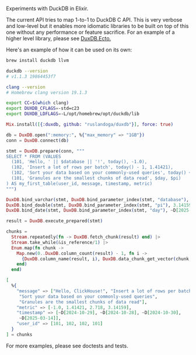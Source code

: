 Experiments with DuckDB in Elixir.

The current API tries to map 1-to-1 to DuckDB C API. This is very verbose and low-level but it enables more idiomatic libraries to be built on top of this one without any performance or feature sacrifice. For an example of a higher level library, please see [DuxDB.Ecto.](https://github.com/ruslandoga/duxdb_ecto)

Here's an example of how it can be used on its own:

```sh
brew install duckdb llvm

duckdb --version
# v1.1.3 19864453f7

clang --version
# Homebrew clang version 19.1.3

export CC=$(which clang)
export DUXDB_CFLAGS=-std=c23
export DUXDB_LDFLAGS=-L/opt/homebrew/opt/duckdb/lib
```

```elixir
Mix.install([{:duxdb, github: "ruslandoga/duxdb"}], force: true)

db = DuxDB.open(":memory:", %{"max_memory" => "1GB"})
conn = DuxDB.connect(db)

stmt = DuxDB.prepare(conn, """
SELECT * FROM (VALUES
  (101, 'Hello, ' || $database || '!', today(), -1.0),
  (102, 'Insert a lot of rows per batch', today() - 1, 1.41421),
  (102, 'Sort your data based on your commonly-used queries', today() + 1, 2.718),
  (101, 'Granules are the smallest chunks of data read', $day, $pi)
) AS my_first_table(user_id, message, timestamp, metric)
""")

DuxDB.bind_varchar(stmt, DuxDB.bind_parameter_index(stmt, "database"), "ClickHouse")
DuxDB.bind_double(stmt, DuxDB.bind_parameter_index(stmt, "pi"), 3.14159)
DuxDB.bind_date(stmt, DuxDB.bind_parameter_index(stmt, "day"), ~D[2025-03-14])

result = DuxDB.execute_prepared(stmt)

chunks =
  Stream.repeatedly(fn -> DuxDB.fetch_chunk(result) end) |> 
  Stream.take_while(&is_reference/1) |>
  Enum.map(fn chunk ->
    Map.new(0..DuxDB.column_count(result) - 1, fn i ->
      {DuxDB.column_name(result, i), DuxDB.data_chunk_get_vector(chunk, i)}
    end)
  end)

[
  %{
    "message" => ["Hello, ClickHouse!", "Insert a lot of rows per batch",
     "Sort your data based on your commonly-used queries",
     "Granules are the smallest chunks of data read"],
    "metric" => [-1.0, 1.41421, 2.718, 3.14159],
    "timestamp" => [~D[2024-10-29], ~D[2024-10-28], ~D[2024-10-30],
     ~D[2025-03-14]],
    "user_id" => [101, 102, 102, 101]
  }
] = chunks
```

For more examples, please see doctests and tests.
